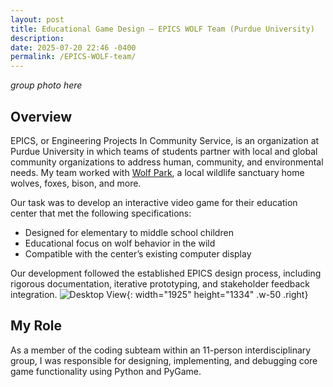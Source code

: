 ```yaml
---
layout: post
title: Educational Game Design – EPICS WOLF Team (Purdue University)
description: 
date: 2025-07-20 22:46 -0400
permalink: /EPICS-WOLF-team/
---
```


*group photo here*

## Overview

EPICS, or Engineering Projects In Community Service, is an organization at Purdue University in which teams of students partner with local and global community organizations to address human, community, and environmental needs. My team worked with [Wolf Park](https://www.google.com/search?client=firefox-b-1-d&q=wolf+park), a local wildlife sanctuary home wolves, foxes, bison, and more. 

Our task was to develop an interactive video game for their education center that met the following specifications:
- Designed for elementary to middle school children
- Educational focus on wolf behavior in the wild
- Compatible with the center’s existing computer display

Our development followed the established EPICS design process, including rigorous documentation, iterative prototyping, and stakeholder feedback integration.
![Desktop View](/posts/EPICS-WOLF-team/EPICS-design-cycle.jpg){: width="1925" height="1334" .w-50 .right}

## My Role

As a member of the coding subteam within an 11-person interdisciplinary group, I was responsible for designing, implementing, and debugging core game functionality using Python and PyGame. 